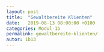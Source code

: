 ```yaml
---
layout: post
title:  "Gewaltbereite Klienten"
date:   2019-08-13 08:00:00 +0100
categories: Modul-1b
permalink: gewaltbereite-klienten/
autor: 1b13
---
```

